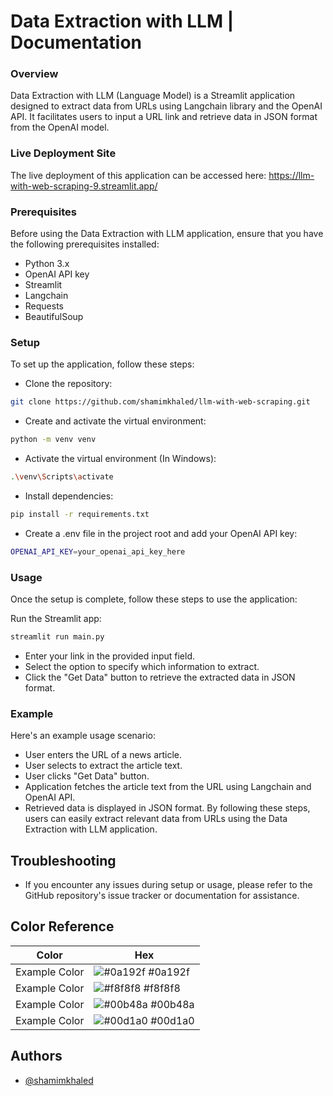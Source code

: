 
# Data Extraction with LLM | Documentation
### Overview
Data Extraction with LLM (Language Model) is a Streamlit application designed to extract data from URLs using Langchain library and the OpenAI API. It facilitates users to input a URL link and retrieve data in JSON format from the OpenAI model.

### Live Deployment Site 
The live deployment of this application can be accessed here: https://llm-with-web-scraping-9.streamlit.app/

### Prerequisites
Before using the Data Extraction with LLM application, ensure that you have the following prerequisites installed:
- Python 3.x
- OpenAI API key
- Streamlit
- Langchain
- Requests
- BeautifulSoup

### Setup
To set up the application, follow these steps:

- Clone the repository:
```bash
git clone https://github.com/shamimkhaled/llm-with-web-scraping.git

```
- Create and activate the virtual environment:

```bash
python -m venv venv

```
- Activate the virtual environment (In Windows):

```bash
.\venv\Scripts\activate
```
- Install dependencies:
```bash
pip install -r requirements.txt
```
- Create a .env file in the project root and add your OpenAI API key:
```bash
OPENAI_API_KEY=your_openai_api_key_here
```
### Usage
Once the setup is complete, follow these steps to use the application:

Run the Streamlit app:
```bash
streamlit run main.py
```
- Enter your link in the provided input field.
- Select the option to specify which information to extract.
- Click the "Get Data" button to retrieve the extracted data in JSON format.
### Example
Here's an example usage scenario:

- User enters the URL of a news article.
- User selects to extract the article text.
- User clicks "Get Data" button.
- Application fetches the article text from the URL using Langchain and OpenAI API.
- Retrieved data is displayed in JSON format.
By following these steps, users can easily extract relevant data from URLs using the Data Extraction with LLM application.

## Troubleshooting
- If you encounter any issues during setup or usage, please refer to the GitHub repository's issue tracker or documentation for assistance.

## Color Reference

| Color             | Hex                                                                |
| ----------------- | ------------------------------------------------------------------ |
| Example Color | ![#0a192f](https://via.placeholder.com/10/0a192f?text=+) #0a192f |
| Example Color | ![#f8f8f8](https://via.placeholder.com/10/f8f8f8?text=+) #f8f8f8 |
| Example Color | ![#00b48a](https://via.placeholder.com/10/00b48a?text=+) #00b48a |
| Example Color | ![#00d1a0](https://via.placeholder.com/10/00b48a?text=+) #00d1a0 |


## Authors

- [@shamimkhaled](https://www.github.com/shamimkhaled)

